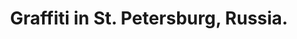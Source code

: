 ---
layout: post
category: photos
title: Graffiti in St. Petersburg, Russia.
image: stp-graffiti
---